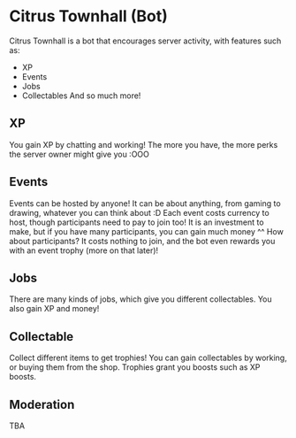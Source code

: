 # Citrus Townhall (Bot)

Citrus Townhall is a bot that encourages server activity, with features such as:
* XP
* Events
* Jobs
* Collectables
And so much more!

## XP
You gain XP by chatting and working! The more you have, the more perks the server owner might give you :OOO

## Events
Events can be hosted by anyone! It can be about anything, from gaming to drawing, whatever you can think about :D
Each event costs currency to host, though participants need to pay to join too! It is an investment to make, but if you have many participants, you can gain much money ^^
How about participants? It costs nothing to join, and the bot even rewards you with an event trophy (more on that later)!

## Jobs
There are many kinds of jobs, which give you different collectables. You also gain XP and money!

## Collectable
Collect different items to get trophies! You can gain collectables by working, or buying them from the shop. Trophies grant you boosts such as XP boosts.

## Moderation
TBA
